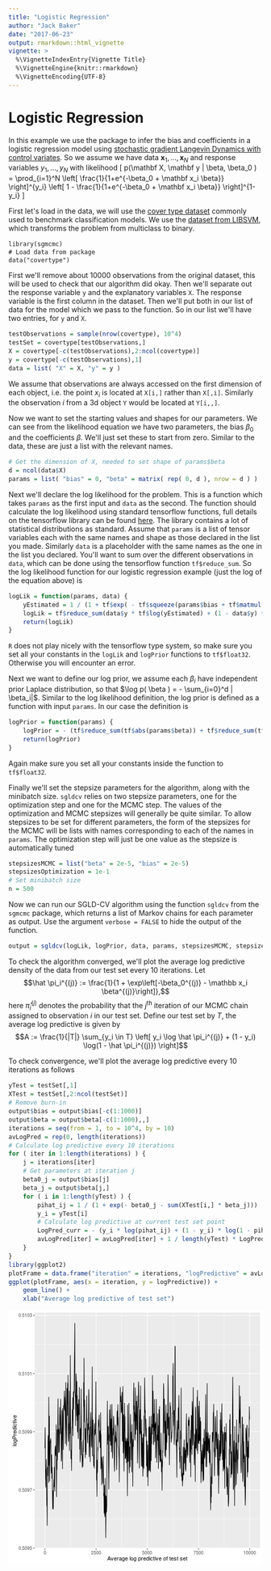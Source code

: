 ```yaml
---
title: "Logistic Regression"
author: "Jack Baker"
date: "2017-06-23"
output: rmarkdown::html_vignette
vignette: >
  %\VignetteIndexEntry{Vignette Title}
  %\VignetteEngine{knitr::rmarkdown}
  %\VignetteEncoding{UTF-8}
---
```


# Logistic Regression

In this example we use the package to infer the bias and coefficients in a logistic regression model using [stochastic gradient Langevin Dynamics with control variates](https://arxiv.org/pdf/1706.05439.pdf). So we assume we have data $\mathbf x_1, \dots, \mathbf x_N$ and response variables $y_1, \dots, y_N$ with likelihood
\[
    p(\mathbf X, \mathbf y | \beta, \beta_0 ) = \prod_{i=1}^N \left[ \frac{1}{1+e^{-\beta_0 + \mathbf x_i \beta}} \right]^{y_i} \left[ 1 - \frac{1}{1+e^{-\beta_0 + \mathbf x_i \beta}} \right]^{1-y_i}
\]

First let's load in the data, we will use the [cover type dataset](https://archive.ics.uci.edu/ml/datasets/covertype) commonly used to benchmark classification models. We use the [dataset from LIBSVM](https://www.csie.ntu.edu.tw/~cjlin/libsvmtools/datasets/binary.html), which transforms the problem from multiclass to binary.
```
library(sgmcmc)
# Load data from package
data("covertype")
```



First we'll remove about 10000 observations from the original dataset, this will be used to check that our algorithm did okay. Then we'll separate out the response variable `y` and the explanatory variables `X`. The response variable is the first column in the dataset. Then we'll put both in our list of data for the model which we pass to the function. So in our list we'll have two entries, for `y` and `X`.

```r
testObservations = sample(nrow(covertype), 10^4)
testSet = covertype[testObservations,]
X = covertype[-c(testObservations),2:ncol(covertype)]
y = covertype[-c(testObservations),1]
data = list( "X" = X, "y" = y )
```
We assume that observations are always accessed on the first dimension of each object, i.e. the point $x_i$ is located at `X[i,]` rather than `X[,i]`. Similarly the observation $i$ from a 3d object `Y` would be located at `Y[i,,]`.

Now we want to set the starting values and shapes for our parameters. We can see from the likelihood equation we have two parameters, the bias $\beta_0$ and the coefficients $\beta$. We'll just set these to start from zero. Similar to the data, these are just a list with the relevant names.

```r
# Get the dimension of X, needed to set shape of params$beta
d = ncol(data$X)
params = list( "bias" = 0, "beta" = matrix( rep( 0, d ), nrow = d ) )
```

Next we'll declare the log likelihood for the problem. This is a function which takes `params` as the first input and `data` as the second. The function should calculate the log likelihood using standard tensorflow functions, full details on the tensorflow library can be found [here](https://tensorflow.rstudio.com/). The library contains a lot of statistical distributions as standard. Assume that `params` is a list of tensor variables each with the same names and shape as those declared in the list you made. Similarly `data` is a placeholder with the same names as the one in the list you declared. You'll want to sum over the different observations in `data`, which can be done using the tensorflow function `tf$reduce_sum`. So the log likelihood function for our logistic regression example (just the log of the equation above) is

```r
logLik = function(params, data) {
    yEstimated = 1 / (1 + tf$exp( - tf$squeeze(params$bias + tf$matmul(data$X, params$beta))))
    logLik = tf$reduce_sum(data$y * tf$log(yEstimated) + (1 - data$y) * tf$log(1 - yEstimated))
    return(logLik)
}
```
 `R` does not play nicely with the tensorflow type system, so make sure you set all your constants in the `logLik` and `logPrior` functions to `tf$float32`. Otherwise you will encounter an error.

Next we want to define our log prior, we assume each $\beta_i$ have independent prior Laplace distribution, so that $\log p( \beta ) = - \sum_{i=0}^d | \beta_i|$. Similar to the log likelihood definition, the log prior is defined as a function with input `params`. In our case the definition is

```r
logPrior = function(params) {
    logPrior = - (tf$reduce_sum(tf$abs(params$beta)) + tf$reduce_sum(tf$abs(params$bias)))
    return(logPrior)
}
```
Again make sure you set all your constants inside the function to `tf$float32`.

Finally we'll set the stepsize parameters for the algorithm, along with the minibatch size. `sgldcv` relies on two stepsize parameters, one for the optimization step and one for the MCMC step. The values of the optimization and MCMC stepsizes will generally be quite similar. To allow stepsizes to be set for different parameters, the form of the stepsizes for the MCMC will be lists with names corresponding to each of the names in `params`. The optimization step will just be one value as the stepsize is automatically tuned

```r
stepsizesMCMC = list("beta" = 2e-5, "bias" = 2e-5)
stepsizesOptimization = 1e-1
# Set minibatch size
n = 500
```

Now we can run our SGLD-CV algorithm using the function `sgldcv` from the `sgmcmc` package, which returns a list of Markov chains for each parameter as output. Use the argument `verbose = FALSE` to hide the output of the function.

```r
output = sgldcv(logLik, logPrior, data, params, stepsizesMCMC, stepsizesOptimization, n, nIters = 1.1e4, verbose = FALSE)
```

To check the algorithm converged, we'll plot the average log predictive density of the data from our test set every 10 iterations. Let $$\hat \pi_i^{(j)} := \frac{1}{1 + \exp\left[-\beta_0^{(j)} - \mathbb x_i \beta^{(j)}\right]},$$
here $\hat \pi_i^{(j)}$ denotes the probability that the $j^{\text{th}}$ iteration of our MCMC chain assigned to observation $i$ in our test set. Define our test set by $T$, the average log predictive is given by
$$A := \frac{1}{|T|} \sum_{y_i \in T} \left[ y_i \log \hat \pi_i^{(j)} + (1 - y_i) \log(1 - \hat \pi_i^{(j)}) \right]$$

To check convergence, we'll plot the average log predictive every 10 iterations as follows

```r
yTest = testSet[,1]
XTest = testSet[,2:ncol(testSet)]
# Remove burn-in
output$bias = output$bias[-c(1:1000)]
output$beta = output$beta[-c(1:1000),,]
iterations = seq(from = 1, to = 10^4, by = 10)
avLogPred = rep(0, length(iterations))
# Calculate log predictive every 10 iterations
for ( iter in 1:length(iterations) ) {
    j = iterations[iter]
    # Get parameters at iteration j
    beta0_j = output$bias[j]
    beta_j = output$beta[j,]
    for ( i in 1:length(yTest) ) {
        pihat_ij = 1 / (1 + exp(- beta0_j - sum(XTest[i,] * beta_j)))
        y_i = yTest[i]
        # Calculate log predictive at current test set point
        LogPred_curr = - (y_i * log(pihat_ij) + (1 - y_i) * log(1 - pihat_ij))
        avLogPred[iter] = avLogPred[iter] + 1 / length(yTest) * LogPred_curr
    }
}
library(ggplot2)
plotFrame = data.frame("iteration" = iterations, "logPredictive" = avLogPred)
ggplot(plotFrame, aes(x = iteration, y = logPredictive)) +
    geom_line() +
    xlab("Average log predictive of test set")
```

![plot of chunk unnamed-chunk-8](figure/unnamed-chunk-8-1.png)
